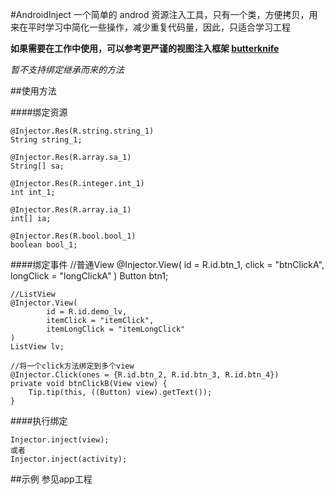 #AndroidInject
一个简单的 androd 资源注入工具，只有一个类，方便拷贝，用来在平时学习中简化一些操作，减少重复代码量，因此，只适合学习工程

**如果需要在工作中使用，可以参考更严谨的视图注入框架 [butterknife](https://github.com/JakeWharton/butterknife)**

*暂不支持绑定继承而来的方法*

##使用方法

####绑定资源

    @Injector.Res(R.string.string_1)
    String string_1;

    @Injector.Res(R.array.sa_1)
    String[] sa;

    @Injector.Res(R.integer.int_1)
    int int_1;

    @Injector.Res(R.array.ia_1)
    int[] ia;

    @Injector.Res(R.bool.bool_1)
    boolean bool_1;

####绑定事件
    //普通View
    @Injector.View(
            id = R.id.btn_1,
            click = "btnClickA",
            longClick = "longClickA"
    )
    Button btn1;

    //ListView
    @Injector.View(
            id = R.id.demo_lv,
            itemClick = "itemClick",
            itemLongClick = "itemLongClick"
    )
    ListView lv;

    //将一个click方法绑定到多个view
    @Injector.Click(ones = {R.id.btn_2, R.id.btn_3, R.id.btn_4})
    private void btnClickB(View view) {
        Tip.tip(this, ((Button) view).getText());
    }

####执行绑定

    Injector.inject(view);
    或者
    Injector.inject(activity);

##示例
参见app工程

